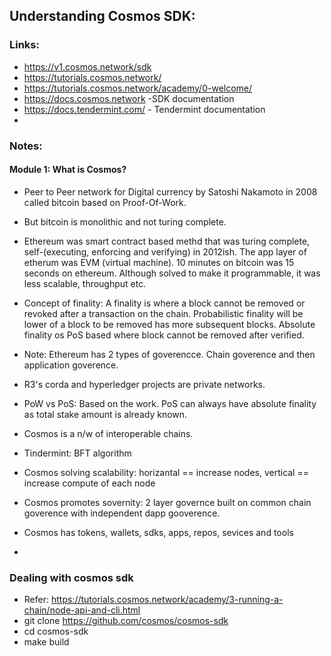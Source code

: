 ## Understanding Cosmos SDK:

### Links:
* https://v1.cosmos.network/sdk
* https://tutorials.cosmos.network/
* https://tutorials.cosmos.network/academy/0-welcome/
* https://docs.cosmos.network -SDK documentation
* https://docs.tendermint.com/ - Tendermint documentation
* 

### Notes: 
#### Module 1: What is Cosmos?
* Peer to Peer network for Digital currency by Satoshi Nakamoto in 2008 called bitcoin based on Proof-Of-Work.
* But bitcoin is monolithic and not turing complete.
* Ethereum was smart contract based methd that was turing complete, self-(executing, enforcing and verifying) in 2012ish. The app layer of etherum was EVM (virtual machine). 10 minutes on bitcoin was 15 seconds on ethereum. Although solved to make it programmable, it was less scalable, throughput etc.
*  Concept of finality: A finality is where a block cannot be removed or revoked after a transaction on the chain. Probabilistic finality will be lower of a block to be removed has more subsequent blocks. Absolute finality os PoS based where block cannot be removed after verified.
* Note: Ethereum has 2 types of goverencce. Chain goverence and then application goverence.
* R3's corda and hyperledger projects are private networks.
* PoW vs PoS: Based on the work. PoS can always have absolute finality as total stake amount is already known. 
* Cosmos is a n/w of interoperable chains.
* Tindermint: BFT algorithm
* Cosmos solving scalability: horizantal == increase nodes, vertical == increase compute of each node
* Cosmos promotes sovernity: 2 layer governce built on common chain goverence with independent dapp gooverence.

* Cosmos has tokens, wallets, sdks, apps, repos, sevices and tools
* 

### Dealing with cosmos sdk
* Refer: https://tutorials.cosmos.network/academy/3-running-a-chain/node-api-and-cli.html
* git clone https://github.com/cosmos/cosmos-sdk
* cd cosmos-sdk
* make build
